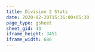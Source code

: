 ```yaml
---
title: Division 2 Stats
date: 2020-02-20T15:36:00+05:30
page_type: gsheet
sheet_gid: 43
iframe_height: 3451
iframe_width: 686
---
```

